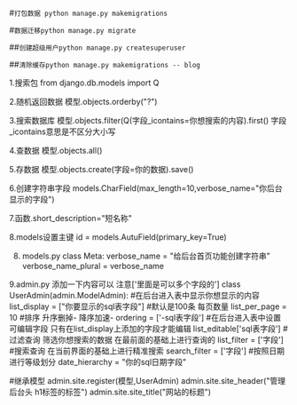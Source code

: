 #`打包数据 python manage.py makemigrations  `

#`数据迁移python manage.py migrate`

##`创建超级用户python manage.py createsuperuser`

##`清除缓存python manage.py makemigrations -- blog`



1.搜索包 from django.db.models import Q

2.随机返回数据 模型.objects.orderby("?")

3.搜索数据库  模型.objects.filter(Q(字段_icontains=你想搜索的内容).first()
    字段_icontains意思是不区分大小写

4.查数据 模型.objects.all()

5.存数据 模型.objects.create(字段=你的数据).save()

6.创建字符串字段 models.CharField(max_length=10,verbose_name="你后台显示的字段")

7.函数.short_description="短名称"

8.models设置主键   id = models.AutuField(primary_key=True)

8. models.py
class Meta:
    verbose_name = "给后台首页功能创建字符串"
    verbose_name_plural = verbose_name

9.admin.py 添加一下内容可以  注意['里面是可以多个字段的']
class UserAdmin(admin.ModelAdmin):
    #在后台进入表中显示你想显示的内容
    list_display = ["你要显示的sql表字段"]
    #默认是100条 每页数量
    list_per_page = 10
    #排序   升序删掉-    降序加速-
    ordering = ['-sql表字段']
    #在后台进入表中设置可编辑字段   只有在list_display上添加的字段才能编辑
    list_editable['sql表字段']
    #过滤查询 筛选你想搜索的数据  在最前面的基础上进行查询的
    list_filter = ['字段']
    #搜索查询  在当前界面的基础上进行精准搜索
    search_filter = ['字段']
    #按照日期进行等级划分
    date_hierarchy = "你的sql日期字段"
    
#继承模型
admin.site.register(模型,UserAdmin)
admin.site.site_header("管理后台头 h1标签的标签")
admin.site.site_title("网站的标题")



